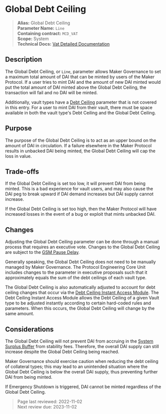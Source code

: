 # Global Debt Ceiling

>**Alias:** Global Debt Ceiling  
>**Parameter Name:** `Line`  
>**Containing contract:** `MCD_VAT`  
>**Scope:** System  
>**Technical Docs:** [Vat Detailed Documentation](https://docs.makerdao.com/smart-contract-modules/core-module/vat-detailed-documentation)  

## Description

The Global Debt Ceiling, or `Line`, parameter allows Maker Governance to set a maximum total amount of DAI that can be minted by users of the Maker Protocol. If a user tries to mint DAI and the amount of new DAI minted would put the total amount of DAI minted above the Global Debt Ceiling, the transaction will fail and no DAI will be minted.

Additionally, vault types have a [Debt Ceiling](../vault-risk/param-debt-ceiling.md) parameter that is not covered in this entry. For a user to mint DAI from their vault, there must be space available in both the vault type's Debt Ceiling and the Global Debt Ceiling.

## Purpose

The purpose of the Global Debt Ceiling is to act as an upper bound on the amount of DAI in circulation. If a failure elsewhere in the Maker Protocol results in unbacked DAI being minted, the Global Debt Ceiling will cap the loss in value. 

## Trade-offs

If the Global Debt Ceiling is set too low, it will prevent DAI from being minted. This is a bad experience for vault users, and may also cause the DAI peg to break upward if DAI demand increases but DAI supply cannot increase.

If the Global Debt Ceiling is set too high, then the Maker Protocol will have increased losses in the event of a bug or exploit that mints unbacked DAI.

## Changes

Adjusting the Global Debt Ceiling parameter can be done through a manual process that requires an executive vote. Changes to the Global Debt Ceiling are subject to the [GSM Pause Delay](param-gsm-pause-delay.md).

Generally speaking, the Global Debt Ceiling does not need to be manually managed by Maker Governance. The Protocol Engineering Core Unit includes changes to the parameter in executive proposals such that it approximately equals the sum of the debt ceilings of each vault type.

The Global Debt Ceiling is also automatically adjusted to account for debt ceiling changes that occur via the [Debt Ceiling Instant Access Module](../../module-index/module-dciam.md). The Debt Ceiling Instant Access Module allows the Debt Ceiling of a given Vault type to be adjusted instantly according to certain hard-coded rules and parameters. When this occurs, the Global Debt Ceiling will change by the same amount.

## Considerations

The Global Debt Ceiling will not prevent DAI from accruing in the [System Surplus Buffer](param-system-surplus-buffer.md) from stability fees. Therefore, the overall DAI supply can still increase despite the Global Debt Ceiling being reached.

Maker Governance should exercise caution when reducing the debt ceiling of collateral types; this may lead to an unintended situation where the Global Debt Ceiling is below the overall DAI supply, thus preventing further DAI from being minted.

If Emergency Shutdown is triggered, DAI cannot be minted regardless of the Global Debt Ceiling.

>Page last reviewed: 2022-11-02  
>Next review due: 2023-11-02  

